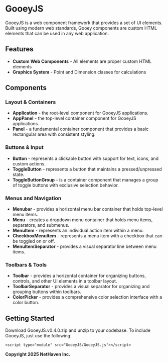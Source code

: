 # GooeyJS
GooeyJS is a web component framework that provides a set of UI elements. Built using modern web standards, Gooey components are custom HTML elements that can be used in any web application.

## Features

- **Custom Web Components** - All elements are proper custom HTML elements
- **Graphics System** - Point and Dimension classes for calculations

## Components

### Layout & Containers

- **Application** - the root-level component for GooeyJS applications.
- **AppPanel** - the top-level container component for GooeyJS applications.
- **Panel** - a fundamental container component that provides a basic rectangular area with consistent styling.

### Buttons & Input

- **Button** - represents a clickable button with support for text, icons, and custom actions.
- **ToggleButton** - represents a button that maintains a pressed/unpressed state.
- **ToggleButtonGroup** - is a container component that manages a group of toggle buttons with exclusive selection behavior.

### Menus and Navigation

- **Menubar** - provides a horizontal menu bar container that holds top-level menu items.
- **Menu** - creates a dropdown menu container that holds menu items, separators, and submenus.
- **MenuItem** - represents an individual action item within a menu.
- **CheckboxMenuItem** - represents a menu item with a checkbox that can be toggled on or off.
- **MenuItemSeparator** - provides a visual separator line between menu items.

### Toolbars & Tools

- **Toolbar** - provides a horizontal container for organizing buttons, controls, and other UI elements in a toolbar layout.
- **ToolbarSeparator** - provides a visual separator for organizing and grouping buttons within toolbars.
- **ColorPicker** - provides a comprehensive color selection interface with a color button.

## Getting Started

Download GooeyJS.v0.4.0.zip and unzip to your codebase. To include GooeyJS, just use the following:

    <script type="module" src="GooeyJS/GooeyJS.js"></script>


**Copyright 2025 NetHaven Inc.**
